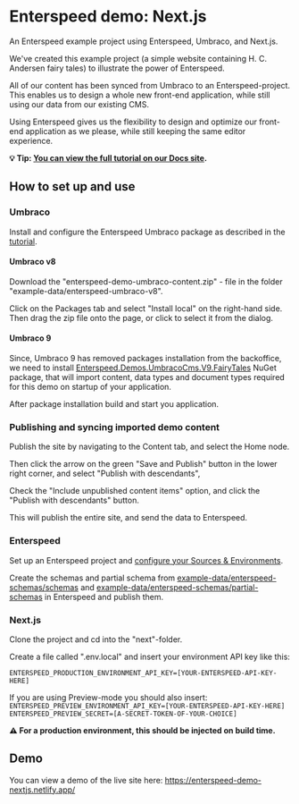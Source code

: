 # Enterspeed demo: Next.js

An Enterspeed example project using Enterspeed, Umbraco, and Next.js.

We've created this example project (a simple website containing H. C. Andersen fairy tales) to illustrate the power of Enterspeed.

All of our content has been synced from Umbraco to an Enterspeed-project. This enables us to design a whole new front-end application, while still using our data from our existing CMS.

Using Enterspeed gives us the flexibility to design and optimize our front-end application as we please, while still keeping the same editor experience.

**:bulb: Tip: [You can view the full tutorial on our Docs site](https://docs.enterspeed.com/tutorials/umbraco-nextjs/intro "You can view the full tutorial on our Docs site").**

## How to set up and use

### Umbraco

Install and configure the Enterspeed Umbraco package as described in the [tutorial](https://docs.enterspeed.com/tutorials/umbraco-nextjs/intro).

#### Umbraco v8

Download the "enterspeed-demo-umbraco-content.zip" - file in the folder "example-data/enterspeed-umbraco-v8".

Click on the Packages tab and select "Install local" on the right-hand side. Then drag the zip file onto the page, or click to select it from the dialog.

#### Umbraco 9

Since, Umbraco 9 has removed packages installation from the backoffice, we need to install [Enterspeed.Demos.UmbracoCms.V9.FairyTales](https://www.nuget.org/packages/Enterspeed.Demos.UmbracoCms.V9.FairyTales/) NuGet package, that will import content, data types and document types required for this demo on startup of your application.

After package installation build and start you application.

### Publishing and syncing imported demo content

Publish the site by navigating to the Content tab, and select the Home node.

Then click the arrow on the green "Save and Publish" button in the lower right corner, and select "Publish with descendants",

Check the "Include unpublished content items" option, and click the "Publish with descendants" button.

This will publish the entire site, and send the data to Enterspeed.

### Enterspeed

Set up an Enterspeed project and [configure your Sources & Environments](https://docs.enterspeed.com/tutorials/umbraco-nextjs/sources-environments "Configure your Sources & Environments").

Create the schemas and partial schema from [example-data/enterspeed-schemas/schemas](https://github.com/enterspeedhq/enterspeed-demo-nextjs/tree/master/example-data/enterspeed-schemas/schemas) and [example-data/enterspeed-schemas/partial-schemas](https://github.com/enterspeedhq/enterspeed-demo-nextjs/tree/master/example-data/enterspeed-schemas/partial-schemas) in Enterspeed and publish them.

### Next.js

Clone the project and cd into the "next"-folder.

Create a file called ".env.local" and insert your environment API key like this:

`ENTERSPEED_PRODUCTION_ENVIRONMENT_API_KEY=[YOUR-ENTERSPEED-API-KEY-HERE]`

If you are using Preview-mode you should also insert:  
`ENTERSPEED_PREVIEW_ENVIRONMENT_API_KEY=[YOUR-ENTERSPEED-API-KEY-HERE]`
`ENTERSPEED_PREVIEW_SECRET=[A-SECRET-TOKEN-OF-YOUR-CHOICE]`

**:warning: For a production environment, this should be injected on build time.**

## Demo

You can view a demo of the live site here: https://enterspeed-demo-nextjs.netlify.app/
